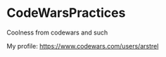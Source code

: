 # CodeWarsPractices
Coolness from codewars and such

My profile: https://www.codewars.com/users/arstrel